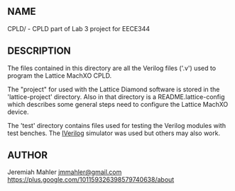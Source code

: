
NAME
----

CPLD/ - CPLD part of Lab 3 project for EECE344

DESCRIPTION
-----------

The files contained in this directory are all the
Verilog files ('.v') used to program the Lattice
MachXO CPLD.

The "project" for used with the Lattice Diamond software
is stored in the 'lattice-project' directory.
Also in that directory is a README.lattice-config which
describes some general steps need to configure the Lattice
MachXO device.

The 'test' directory contains files used for testing
the Verilog modules with test benches.
The [IVerilog][iverilog] simulator was used but others may also work.

  [iverilog]: http://iverilog.icarus.com

AUTHOR
------

Jeremiah Mahler <jmmahler@gmail.com><br>
<https://plus.google.com/101159326398579740638/about>



